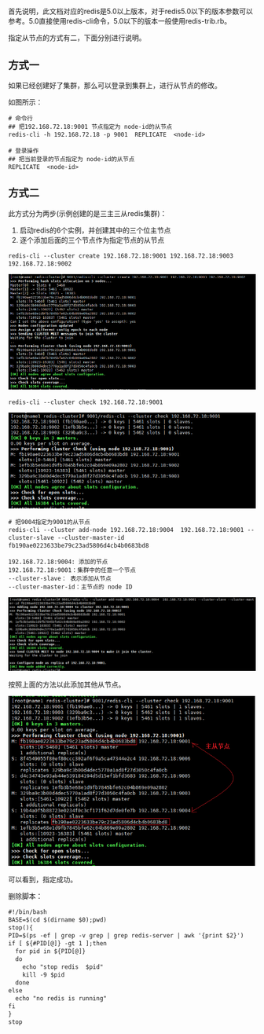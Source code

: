 # 

首先说明，此文档对应的redis是5.0以上版本，对于redis5.0以下的版本参数可以参考。5.0直接使用redis-cli命令，5.0以下的版本一般使用redis-trib.rb。

指定从节点的方式有二，下面分别进行说明。

## 方式一

如果已经创建好了集群，那么可以登录到集群上，进行从节点的修改。

如图所示：

```shell
# 命令行
## 把192.168.72.18:9001 节点指定为 node-id的从节点
redis-cli -h 192.168.72.18 -p 9001  REPLICATE  <node-id>

# 登录操作
## 把当前登录的节点指定为 node-id的从节点
REPLICATE  <node-id>
```





## 方式二

此方式分为两步(示例创建的是三主三从redis集群)：

1. 启动redis的6个实例，并创建其中的三个位主节点
2. 逐个添加后面的三个节点作为指定节点的从节点

```shell
redis-cli --cluster create 192.168.72.18:9001 192.168.72.18:9003 192.168.72.18:9002
```

![](../../image/redis/cluster-create-1.png)

```shell
redis-cli --cluster check 192.168.72.18:9001
```

![](../../image/redis/cluster-check.png)

```shell
# 把9004指定为9001的从节点
redis-cli --cluster add-node 192.168.72.18:9004  192.168.72.18:9001 --cluster-slave --cluster-master-id fb190ae0223633be79c23ad5806d4cb4b0683bd8

192.168.72.18:9004: 添加的节点
192.168.72.18:9001：集群中的任意一个节点
--cluster-slave： 表示添加从节点
--cluster-master-id：主节点的 node ID
```

![](../../image/redis/cluster-add-slave-node.png)

按照上面的方法以此添加其他从节点。

![](../../image/redis/cluster-check2.png)

可以看到，指定成功。



删除脚本：

```shell
#!/bin/bash
BASE=$(cd $(dirname $0);pwd)
stop(){
PID=$(ps -ef | grep -v grep | grep redis-server | awk '{print $2}')
if [ ${#PID[@]} -gt 1 ];then
  for pid in ${PID[@]}
  do
    echo "stop redis  $pid"
    kill -9 $pid
  done
else
  echo "no redis is running"
fi
}
stop
```

